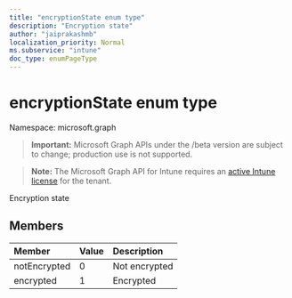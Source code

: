 ```yaml
---
title: "encryptionState enum type"
description: "Encryption state"
author: "jaiprakashmb"
localization_priority: Normal
ms.subservice: "intune"
doc_type: enumPageType
---
```


# encryptionState enum type

Namespace: microsoft.graph
> **Important:** Microsoft Graph APIs under the /beta version are subject to change; production use is not supported.

> **Note:** The Microsoft Graph API for Intune requires an [active Intune license](https://go.microsoft.com/fwlink/?linkid=839381) for the tenant.


Encryption state

## Members
|Member|Value|Description|
|:---|:---|:---|
|notEncrypted|0|Not encrypted|
|encrypted|1|Encrypted|

